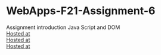 # WebApps-F21-Assignment-6
Assignment introduction Java Script and DOM
<br>
[Hosted at](https://44-563-webapps-f21.github.io/webapps-f21-assignment-6-Vishaldubbaka/pass.html)
<br>
[Hosted at](https://44-563-webapps-f21.github.io/webapps-f21-assignment-6-Vishaldubbaka/arithmetic.html)
<br>
[Hosted at](https://44-563-webapps-f21.github.io/webapps-f21-assignment-6-Vishaldubbaka/car.html)